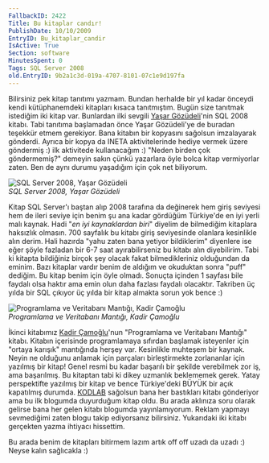 ```yaml
---
FallbackID: 2422
Title: Bu kitaplar candır!
PublishDate: 10/10/2009
EntryID: Bu_kitaplar_candir
IsActive: True
Section: software
MinutesSpent: 0
Tags: SQL Server 2008
old.EntryID: 9b2a1c3d-019a-4707-8101-07c1e9d197fa
---
```

Bilirsiniz pek kitap tanıtımı yazmam. Bundan herhalde bir yıl kadar
önceydi kendi kütüphanemdeki kitapları kısaca tanıtmıştım. Bugün size
tanıtmak istediğim iki kitap var. Bunlardan ilki sevgili [Yaşar
Gözüdeli](http://www.verivizyon.com/)'nin SQL 2008 kitabı. Tabi tanıtıma
başlamadan önce Yaşar Gözüdeli'ye de buradan teşekkür etmem gerekiyor.
Bana kitabın bir kopyasını sağolsun imzalayarak gönderdi. Ayrıca bir
kopya da INETA aktivitelerinde hediye vermek üzere göndermiş :) ilk
aktivitede kullanacağım :) "Neden birden çok göndermemiş?" demeyin sakın
çünkü yazarlara öyle bolca kitap vermiyorlar zaten. Ben de aynı durumu
yaşadığım için çok net biliyorum.

![SQL Server 2008, Yaşar
Gözüdeli](http://cdn.daron.yondem.com/assets/2422/09102009_1.jpg)\
*SQL Server 2008, Yaşar Gözüdeli*

Kitap SQL Server'ı baştan alıp 2008 tarafına da değinerek hem giriş
seviyesi hem de ileri seviye için benim şu ana kadar gördüğüm Türkiye'de
en iyi yerli malı kaynak. Hadi "*en iyi kaynaklardan biri*" diyelim de
bilmediğim kitaplara haksızlık olmasın. 700 sayfalık bu kitabı giriş
seviyesinde olanlara kesinlikle alın derim. Hali hazırda "yahu zaten
bana yetiyor bildiklerim" diyenlere ise eğer şöyle fazladan bir 6-7 saat
ayırabilirseniz bu kitabı alın diyebilirim. Tabi ki kitapta bildiğiniz
birçok şey olacak fakat bilmedikleriniz olduğundan da eminim. Bazı
kitaplar vardır benim de aldığım ve okuduktan sonra "puff" dediğim. Bu
kitap benim için öyle olmadı. Sonuçta içinden 1 sayfası bile faydalı
olsa haktır ama emin olun daha fazlası faydalı olacaktır. Takriben üç
yılda bir SQL çıkıyor üç yılda bir kitap almakta sorun yok bence :)

![Programlama ve Veritabanı Mantığı, Kadir
Çamoğlu](http://cdn.daron.yondem.com/assets/2422/09202009_2.jpg)\
*Programlama ve Veritabanı Mantığı, Kadir Çamoğlu*

İkinci kitabımız [Kadir Çamoğlu](http://kadircamoglu.blogspot.com/)'nun
"Programlama ve Veritabanı Mantığı" kitabı. Kitabın içerisinde
programlamaya sıfırdan başlamak isteyenler için "ortaya karışık"
mantığında herşey var. Kesinlikle muhteşem bir kaynak. Neyin ne olduğunu
anlamak için parçaları birleştirmekte zorlananlar için yazılmış bir
kitap! Genel resmi bu kadar başarılı bir şekilde verebilmek zor iş, ama
başarılmış. Bu kitaptan tabi ki dikey uzmanlık beklememek gerek. Yatay
perspektifte yazılmış bir kitap ve bence Türkiye'deki BÜYÜK bir açık
kapatılmış durumda. [KODLAB](http://www.kodlab.com) sağolsun bana her
bastıkları kitabı gönderiyor ama bu ilk blogumda duyurduğum kitap oldu.
Bu arada aklınıza soru olarak gelirse bana her gelen kitabı blogumda
yayınlamıyorum. Reklam yapmayı sevmediğimi zaten blogu takip ediyorsanız
bilirsiniz. Yukarıdaki iki kitabı gerçekten yazma ihtiyacı hissettim.

Bu arada benim de kitapları bitirmem lazım artık off off uzadı da uzadı
:) Neyse kalın sağlıcakla :)


